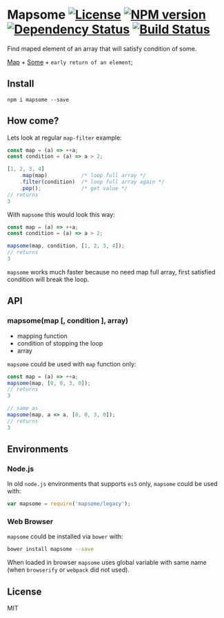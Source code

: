 # Mapsome [![License][LicenseIMGURL]][LicenseURL] [![NPM version][NPMIMGURL]][NPMURL] [![Dependency Status][DependencyStatusIMGURL]][DependencyStatusURL] [![Build Status][BuildStatusIMGURL]][BuildStatusURL]

Find maped element of an array that will satisfy condition of some.

[Map][mapURL] + [Some][someURL] + `early return of an element`;

## Install

```
npm i mapsome --save
```

## How come?

Lets look at regular `map-filter` example:

```js
const map = (a) => ++a;
const condition = (a) => a > 2;

[1, 2, 3, 4]
    .map(map)           /* loop full array */
    .filter(condition)  /* loop full array again */
    .pop();             /* get value */
// returns
3
```

With `mapsome` this would look this way:

```js
const map = (a) => ++a;
const condition = (a) => a > 2;

mapsome(map, condition, [1, 2, 3, 4]);
// returns
3
```

`mapsome` works much faster because no need map full array, first satisfied condition will break the loop.

## API
### mapsome(map [, condition ], array)
- mapping function
- condition of stopping the loop
- array

`mapsome` could be used with `map` function only:

```js
const map = (a) => ++a;
mapsome(map, [0, 0, 3, 0]);
// returns
3

// same as
mapsome(map, a => a, [0, 0, 3, 0]);
// returns
3
```
## Environments

### Node.js

In old `node.js` environments that supports `es5` only, `mapsome` could be used with:

```js
var mapsome = require('mapsome/legacy');
```

### Web Browser

`mapsome` could be installed via `bower` with:

```sh
bower install mapsome --save
```

When loaded in browser `mapsome` uses global variable with same name (when `browserify` or `webpack` did not used).

## License

MIT

[NPMIMGURL]:                https://img.shields.io/npm/v/mapsome.svg?style=flat
[BuildStatusIMGURL]:        https://img.shields.io/travis/coderaiser/mapsome/master.svg?style=flat
[DependencyStatusIMGURL]:   https://img.shields.io/gemnasium/coderaiser/mapsome.svg?style=flat
[LicenseIMGURL]:            https://img.shields.io/badge/license-MIT-317BF9.svg?style=flat
[NPMURL]:                   https://npmjs.org/package/mapsome "npm"
[BuildStatusURL]:           https://travis-ci.org/coderaiser/mapsome  "Build Status"
[DependencyStatusURL]:      https://gemnasium.com/coderaiser/mapsome "Dependency Status"
[LicenseURL]:               https://tldrlegal.com/license/mit-license "MIT License"

[someURL]:                  https://developer.mozilla.org/en-US/docs/Web/JavaScript/Reference/Global_Objects/Array/some
[mapURL]:                   https://developer.mozilla.org/en-US/docs/Web/JavaScript/Reference/Global_Objects/Array/map

